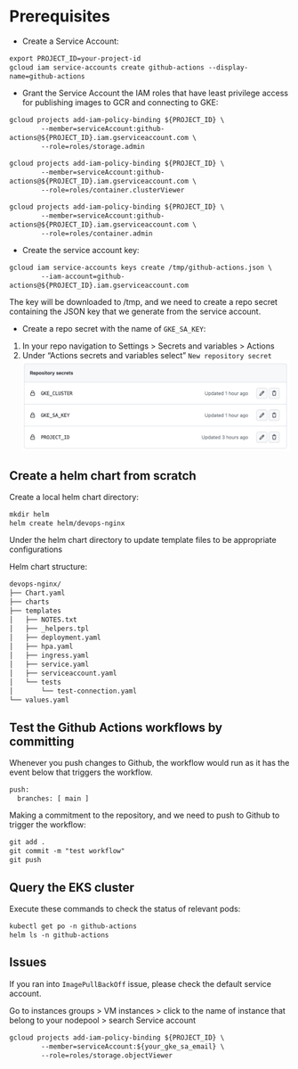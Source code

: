 # Prerequisites
* Create a Service Account:
```
export PROJECT_ID=your-project-id
gcloud iam service-accounts create github-actions --display-name=github-actions
```

* Grant the Service Account the IAM roles that have least privilege access for publishing images to GCR and connecting to GKE:
```
gcloud projects add-iam-policy-binding ${PROJECT_ID} \
        --member=serviceAccount:github-actions@${PROJECT_ID}.iam.gserviceaccount.com \
        --role=roles/storage.admin
```
```
gcloud projects add-iam-policy-binding ${PROJECT_ID} \
        --member=serviceAccount:github-actions@${PROJECT_ID}.iam.gserviceaccount.com \
        --role=roles/container.clusterViewer
```
```
gcloud projects add-iam-policy-binding ${PROJECT_ID} \
        --member=serviceAccount:github-actions@${PROJECT_ID}.iam.gserviceaccount.com \
        --role=roles/container.admin
```

* Create the service account key:
```
gcloud iam service-accounts keys create /tmp/github-actions.json \
        --iam-account=github-actions@${PROJECT_ID}.iam.gserviceaccount.com
```
The key will be downloaded to /tmp, and we need to create a repo secret containing the JSON key that we generate from the service account.

* Create a repo secret with the name of `GKE_SA_KEY`:

1. In your repo navigation to Settings > Secrets and variables > Actions
1. Under “Actions secrets and variables select” `New repository secret`
![alt text](pictures/actions-deploy-apps-to-gke1.png)

## Create a helm chart from scratch
Create a local helm chart directory:
```
mkdir helm
helm create helm/devops-nginx
```

Under the helm chart directory to update template files to be appropriate configurations

Helm chart structure:
```
devops-nginx/
├── Chart.yaml
├── charts
├── templates
│   ├── NOTES.txt
│   ├── _helpers.tpl
│   ├── deployment.yaml
│   ├── hpa.yaml
│   ├── ingress.yaml
│   ├── service.yaml
│   ├── serviceaccount.yaml
│   └── tests
│       └── test-connection.yaml
└── values.yaml
```

## Test the Github Actions workflows by committing
Whenever you push changes to Github, the workflow would run as it has the event below that triggers the workflow.
```
push:
  branches: [ main ]
```

Making a commitment to the repository, and we need to push to Github to trigger the workflow:
```
git add .
git commit -m "test workflow"
git push
```

## Query the EKS cluster
Execute these commands to check the status of relevant pods:
```
kubectl get po -n github-actions
helm ls -n github-actions
```

## Issues
If you ran into `ImagePullBackOff` issue, please check the default service account.

Go to instances groups > VM instances > click to the name of instance that belong to your nodepool > search Service account

```
gcloud projects add-iam-policy-binding ${PROJECT_ID} \
        --member=serviceAccount:${your_gke_sa_email} \
        --role=roles/storage.objectViewer
```
